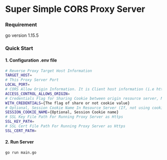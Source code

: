 # Super Simple CORS Proxy Server


### Requirement
go version 1.15.5
### Quick Start

#### 1. Configuration .env file
```bash
# Reverse Proxy Target Host Information
TARGET_HOST=
# This Proxy Server Port
LOCAL_PORT=
# CORS Allow Origin Information. It is Client host information (i.e https://192.168.93.1:4000)
ACCESS_CONTROL_ALLOWS_ORIGIN=
# Credentials Flag for Sharing Cookie between origin resource server, Must Set as true
WITH_CREDENTIALS={The flag of share or not cookie value}
# Optional, Session Cookie Name In Resource Server (If, not using cookie, let that empty)
SESSION_COOKIE_NAME={Optional, Session Cookie name}
# SSL Key File Path For Running Proxy Server as Https
SSL_KEY_PATH=
# SSL Cert File Path For Running Proxy Server as Https
SSL_CERT_PATH=
```


#### 2. Run Server
```bash
go run main.go
```
